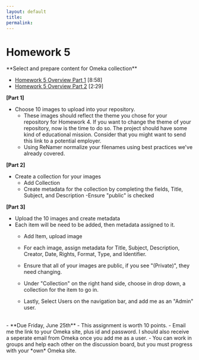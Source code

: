 ```yaml
---
layout: default
title: 
permalink:
---
```


<h1> Homework 5</h1> **Select and prepare content for Omeka collection**

- [Homework 5 Overview Part 1](https://youtu.be/5k2kmNSv7q8) [8:58]
- [Homework 5 Overview Part 2](https://youtu.be/HeC8kxfFvK8) [2:29]


**[Part 1]**
- Choose 10 images to upload into your repository.
	- These images should reflect the theme you chose for your repository for Homework 4. If you want to change the theme of your repository, now is the time to do so. The project should have some kind of educational mission.  Consider that you might want to send this link to a potential employer.
	- Using ReNamer normalize your filenames using best practices we've already covered.

**[Part 2]**
- Create a collection for your images
  - Add Collection
  - Create metadata for the collection by completing the fields, Title, Subject, and Description
  -Ensure "public" is checked 

**[Part 3]**

- Upload the 10 images and create metadata 
- Each item will be need to be added, then metadata assigned to it.
  - Add Item, upload image
  - For each image, assign metadata for Title, Subject, Description, Creator, Date, Rights, Format, Type, and Identifier. 
  - Ensure that all of your images are public, if you see &quot;(Private)&quot;, they need changing.
  - Under "Collection" on the right hand side, choose in drop down, a collection for the item to go in.

  - Lastly, Select Users on the navigation bar, and add me as an &quot;Admin&quot; user. 


<br/>
- **Due Friday, June 25th** 
- This assignment is worth 10 points. 
- Email me the link to your Omeka site, plus id and password. I should also receive a seperate email from Omeka once you add me as a user. 
- You can work in groups and help each other on the discussion board, but you must progress with your *own* Omeka site.


